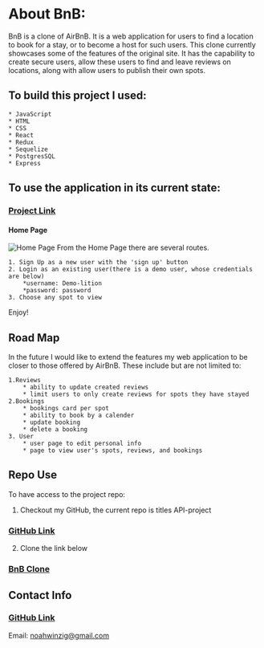 # About BnB: #

BnB is a clone of AirBnB. It is a web application for users to find a location to book for a stay, or to become a host for such users. This clone currently showcases some of the features of the original site. It has the capability to create secure users, allow these users to find and leave reviews on locations, along with allow users to publish their own spots.

## To build this project I used: ##
    * JavaScript
    * HTML
    * CSS
    * React
    * Redux
    * Sequelize
    * PostgresSQL
    * Express

## To use the application in its current state: ##
### [Project Link](https://bnb-project.herokuapp.com/) ###
#### Home Page ####
![Home Page](/assets/Screen%20Shot%202022-10-23%20at%209.27.23%20PM.png)
From the Home Page there are several routes.

    1. Sign Up as a new user with the 'sign up' button
    2. Login as an existing user(there is a demo user, whose credentials are below)
        *username: Demo-lition
        *password: password
    3. Choose any spot to view

Enjoy!


## Road Map ##
In the future I would like to extend the features my web application to be closer to those offered by AirBnB.
    These include but are not limited to:

    1.Reviews
        * ability to update created reviews
        * limit users to only create reviews for spots they have stayed
    2.Bookings
        * bookings card per spot
        * ability to book by a calender
        * update booking
        * delete a booking
    3. User
        * user page to edit personal info
        * page to view user's spots, reviews, and bookings

## Repo Use ##
To have access to the project repo:
1. Checkout my GitHub, the current repo is titles API-project

### [GitHub Link](https://github.com/nwinzig) ###

2. Clone the link below

### [BnB Clone](https://github.com/nwinzig/API-project.git) ###


## Contact Info ##
### [GitHub Link](https://github.com/nwinzig) ###
Email: noahwinzig@gmail.com
